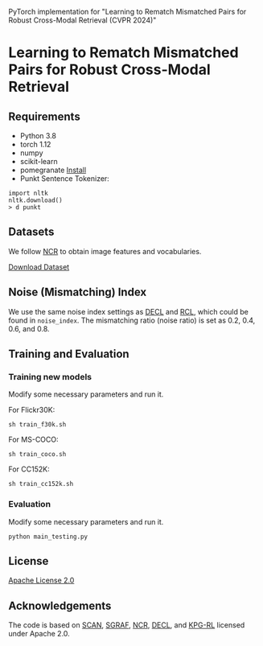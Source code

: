 PyTorch implementation for "Learning to Rematch Mismatched Pairs for Robust Cross-Modal Retrieval (CVPR 2024)"
# Learning to Rematch Mismatched Pairs for Robust Cross-Modal Retrieval

## Requirements
- Python 3.8
- torch 1.12
- numpy
- scikit-learn
- pomegranate [Install](https://github.com/jmschrei/pomegranate/pull/901)
- Punkt Sentence Tokenizer:
  
```
import nltk
nltk.download()
> d punkt
```
## Datasets
We follow [NCR](https://github.com/XLearning-SCU/2021-NeurIPS-NCR) to obtain image features and vocabularies.

[Download Dataset](https://ncr-paper.cdn.bcebos.com/data/NCR-data.tar)

## Noise (Mismatching) Index
We use the same noise index settings as [DECL](https://github.com/QinYang79/DECL) and [RCL](https://github.com/penghu-cs/RCL), which could be found in ```noise_index```. The mismatching ratio (noise ratio) is set as 0.2, 0.4, 0.6, and 0.8.


## Training and Evaluation
### Training new models
Modify some necessary parameters and run it.

For Flickr30K:
```
sh train_f30k.sh
```

For MS-COCO:
```
sh train_coco.sh
```

For CC152K:
```
sh train_cc152k.sh
```

### Evaluation
Modify some necessary parameters and run it.
```
python main_testing.py
```

## License

[Apache License 2.0](http://www.apache.org/licenses/LICENSE-2.0)



## Acknowledgements
The code is based on [SCAN](https://github.com/kuanghuei/SCAN), [SGRAF](https://github.com/Paranioar/SGRAF), [NCR](https://github.com/XLearning-SCU/2021-NeurIPS-NCR), [DECL](https://github.com/QinYang79/DECL), and [KPG-RL](https://github.com/XJTU-XGU/KPG-RL) licensed under Apache 2.0. 

